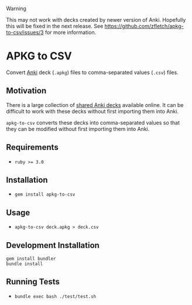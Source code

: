 > [!WARNING]
> This may not work with decks created by newer version of Anki. Hopefully this
> will be fixed in the next release.
> See https://github.com/zfletch/apkg-to-csv/issues/3 for more information.

# APKG to CSV

Convert [Anki](https://apps.ankiweb.net/) deck (`.apkg`) files to comma-separated values (`.csv`) files.

## Motivation

There is a large collection of [shared Anki decks](https://ankiweb.net/shared/decks/) available online.
It can be difficult to work with these decks without first importing them into Anki.

`apkg-to-csv` converts these decks into comma-separated values so that they can be modified without first importing them into Anki.

## Requirements

* `ruby >= 3.0`

## Installation

* `gem install apkg-to-csv`

## Usage

* `apkg-to-csv deck.apkg > deck.csv`

## Development Installation

```
gem install bundler
bundle install
```

## Running Tests

* `bundle exec bash ./test/test.sh`
